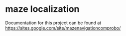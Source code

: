# maze localization
Documentation for this project can be found at https://sites.google.com/site/mazenavigationcomprobo/
